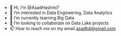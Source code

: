 - 👋 Hi, I’m @AsadHashmi7
- 👀 I’m interested in Data Engineering, Data Analytics
- 🌱 I’m currently learning Big Data
- 💞️ I’m looking to collaborate on Data Lake projects
- 📫 How to reach me on my email asadh4@gmail.com

<!---
AsadHashmi7/AsadHashmi7 is a ✨ special ✨ repository because its `README.md` (this file) appears on your GitHub profile.
You can click the Preview link to take a look at your changes.
--->
